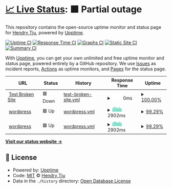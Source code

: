 # [📈 Live Status](https://demo.upptime.js.org): <!--live status--> **🟧 Partial outage**

This repository contains the open-source uptime monitor and status page for [Hendry Tju](https://demo.upptime.js.org), powered by [Upptime](https://github.com/upptime/upptime).

[![Uptime CI](https://github.com/HendryTju/websites-uptime/workflows/Uptime%20CI/badge.svg)](https://github.com/HendryTju/websites-uptime/actions?query=workflow%3A%22Uptime+CI%22)
[![Response Time CI](https://github.com/HendryTju/websites-uptime/workflows/Response%20Time%20CI/badge.svg)](https://github.com/HendryTju/websites-uptime/actions?query=workflow%3A%22Response+Time+CI%22)
[![Graphs CI](https://github.com/HendryTju/websites-uptime/workflows/Graphs%20CI/badge.svg)](https://github.com/HendryTju/websites-uptime/actions?query=workflow%3A%22Graphs+CI%22)
[![Static Site CI](https://github.com/HendryTju/websites-uptime/workflows/Static%20Site%20CI/badge.svg)](https://github.com/HendryTju/websites-uptime/actions?query=workflow%3A%22Static+Site+CI%22)
[![Summary CI](https://github.com/HendryTju/websites-uptime/workflows/Summary%20CI/badge.svg)](https://github.com/HendryTju/websites-uptime/actions?query=workflow%3A%22Summary+CI%22)

With [Upptime](https://upptime.js.org), you can get your own unlimited and free uptime monitor and status page, powered entirely by a GitHub repository. We use [Issues](https://github.com/HendryTju/websites-uptime/issues) as incident reports, [Actions](https://github.com/HendryTju/websites-uptime/actions) as uptime monitors, and [Pages](https://demo.upptime.js.org) for the status page.

<!--start: status pages-->
<!-- This summary is generated by Upptime (https://github.com/upptime/upptime) -->
<!-- Do not edit this manually, your changes will be overwritten -->
<!-- prettier-ignore -->
| URL | Status | History | Response Time | Uptime |
| --- | ------ | ------- | ------------- | ------ |
| <img alt="" src="https://favicons.githubusercontent.com/thissitedoesnotexist.koj.co" height="13"> [Test Broken Site](https://thissitedoesnotexist.koj.co) | 🟥 Down | [test-broken-site.yml](https://github.com/HendryTju/websites-uptime/commits/HEAD/history/test-broken-site.yml) | <details><summary><img alt="Response time graph" src="./graphs/test-broken-site/response-time-week.png" height="20"> 0ms</summary><br><a href="https://demo.upptime.js.org/history/test-broken-site"><img alt="Response time 0" src="https://img.shields.io/endpoint?url=https%3A%2F%2Fraw.githubusercontent.com%2FHendryTju%2Fwebsites-uptime%2FHEAD%2Fapi%2Ftest-broken-site%2Fresponse-time.json"></a><br><a href="https://demo.upptime.js.org/history/test-broken-site"><img alt="24-hour response time 0" src="https://img.shields.io/endpoint?url=https%3A%2F%2Fraw.githubusercontent.com%2FHendryTju%2Fwebsites-uptime%2FHEAD%2Fapi%2Ftest-broken-site%2Fresponse-time-day.json"></a><br><a href="https://demo.upptime.js.org/history/test-broken-site"><img alt="7-day response time 0" src="https://img.shields.io/endpoint?url=https%3A%2F%2Fraw.githubusercontent.com%2FHendryTju%2Fwebsites-uptime%2FHEAD%2Fapi%2Ftest-broken-site%2Fresponse-time-week.json"></a><br><a href="https://demo.upptime.js.org/history/test-broken-site"><img alt="30-day response time 0" src="https://img.shields.io/endpoint?url=https%3A%2F%2Fraw.githubusercontent.com%2FHendryTju%2Fwebsites-uptime%2FHEAD%2Fapi%2Ftest-broken-site%2Fresponse-time-month.json"></a><br><a href="https://demo.upptime.js.org/history/test-broken-site"><img alt="1-year response time 0" src="https://img.shields.io/endpoint?url=https%3A%2F%2Fraw.githubusercontent.com%2FHendryTju%2Fwebsites-uptime%2FHEAD%2Fapi%2Ftest-broken-site%2Fresponse-time-year.json"></a></details> | <details><summary><a href="https://demo.upptime.js.org/history/test-broken-site">100.00%</a></summary><a href="https://demo.upptime.js.org/history/test-broken-site"><img alt="All-time uptime 100.00%" src="https://img.shields.io/endpoint?url=https%3A%2F%2Fraw.githubusercontent.com%2FHendryTju%2Fwebsites-uptime%2FHEAD%2Fapi%2Ftest-broken-site%2Fuptime.json"></a><br><a href="https://demo.upptime.js.org/history/test-broken-site"><img alt="24-hour uptime 100.00%" src="https://img.shields.io/endpoint?url=https%3A%2F%2Fraw.githubusercontent.com%2FHendryTju%2Fwebsites-uptime%2FHEAD%2Fapi%2Ftest-broken-site%2Fuptime-day.json"></a><br><a href="https://demo.upptime.js.org/history/test-broken-site"><img alt="7-day uptime 100.00%" src="https://img.shields.io/endpoint?url=https%3A%2F%2Fraw.githubusercontent.com%2FHendryTju%2Fwebsites-uptime%2FHEAD%2Fapi%2Ftest-broken-site%2Fuptime-week.json"></a><br><a href="https://demo.upptime.js.org/history/test-broken-site"><img alt="30-day uptime 100.00%" src="https://img.shields.io/endpoint?url=https%3A%2F%2Fraw.githubusercontent.com%2FHendryTju%2Fwebsites-uptime%2FHEAD%2Fapi%2Ftest-broken-site%2Fuptime-month.json"></a><br><a href="https://demo.upptime.js.org/history/test-broken-site"><img alt="1-year uptime 100.00%" src="https://img.shields.io/endpoint?url=https%3A%2F%2Fraw.githubusercontent.com%2FHendryTju%2Fwebsites-uptime%2FHEAD%2Fapi%2Ftest-broken-site%2Fuptime-year.json"></a></details>
| <img alt="" src="https://favicons.githubusercontent.com/workshop.sicher.id" height="13"> [wordpress](https://workshop.sicher.id/) | 🟩 Up | [wordpress.yml](https://github.com/HendryTju/websites-uptime/commits/HEAD/history/wordpress.yml) | <details><summary><img alt="Response time graph" src="./graphs/wordpress/response-time-week.png" height="20"> 2902ms</summary><br><a href="https://demo.upptime.js.org/history/wordpress"><img alt="Response time 2965" src="https://img.shields.io/endpoint?url=https%3A%2F%2Fraw.githubusercontent.com%2FHendryTju%2Fwebsites-uptime%2FHEAD%2Fapi%2Fwordpress%2Fresponse-time.json"></a><br><a href="https://demo.upptime.js.org/history/wordpress"><img alt="24-hour response time 2767" src="https://img.shields.io/endpoint?url=https%3A%2F%2Fraw.githubusercontent.com%2FHendryTju%2Fwebsites-uptime%2FHEAD%2Fapi%2Fwordpress%2Fresponse-time-day.json"></a><br><a href="https://demo.upptime.js.org/history/wordpress"><img alt="7-day response time 2902" src="https://img.shields.io/endpoint?url=https%3A%2F%2Fraw.githubusercontent.com%2FHendryTju%2Fwebsites-uptime%2FHEAD%2Fapi%2Fwordpress%2Fresponse-time-week.json"></a><br><a href="https://demo.upptime.js.org/history/wordpress"><img alt="30-day response time 2965" src="https://img.shields.io/endpoint?url=https%3A%2F%2Fraw.githubusercontent.com%2FHendryTju%2Fwebsites-uptime%2FHEAD%2Fapi%2Fwordpress%2Fresponse-time-month.json"></a><br><a href="https://demo.upptime.js.org/history/wordpress"><img alt="1-year response time 2965" src="https://img.shields.io/endpoint?url=https%3A%2F%2Fraw.githubusercontent.com%2FHendryTju%2Fwebsites-uptime%2FHEAD%2Fapi%2Fwordpress%2Fresponse-time-year.json"></a></details> | <details><summary><a href="https://demo.upptime.js.org/history/wordpress">99.29%</a></summary><a href="https://demo.upptime.js.org/history/wordpress"><img alt="All-time uptime 99.74%" src="https://img.shields.io/endpoint?url=https%3A%2F%2Fraw.githubusercontent.com%2FHendryTju%2Fwebsites-uptime%2FHEAD%2Fapi%2Fwordpress%2Fuptime.json"></a><br><a href="https://demo.upptime.js.org/history/wordpress"><img alt="24-hour uptime 99.99%" src="https://img.shields.io/endpoint?url=https%3A%2F%2Fraw.githubusercontent.com%2FHendryTju%2Fwebsites-uptime%2FHEAD%2Fapi%2Fwordpress%2Fuptime-day.json"></a><br><a href="https://demo.upptime.js.org/history/wordpress"><img alt="7-day uptime 99.29%" src="https://img.shields.io/endpoint?url=https%3A%2F%2Fraw.githubusercontent.com%2FHendryTju%2Fwebsites-uptime%2FHEAD%2Fapi%2Fwordpress%2Fuptime-week.json"></a><br><a href="https://demo.upptime.js.org/history/wordpress"><img alt="30-day uptime 99.74%" src="https://img.shields.io/endpoint?url=https%3A%2F%2Fraw.githubusercontent.com%2FHendryTju%2Fwebsites-uptime%2FHEAD%2Fapi%2Fwordpress%2Fuptime-month.json"></a><br><a href="https://demo.upptime.js.org/history/wordpress"><img alt="1-year uptime 99.74%" src="https://img.shields.io/endpoint?url=https%3A%2F%2Fraw.githubusercontent.com%2FHendryTju%2Fwebsites-uptime%2FHEAD%2Fapi%2Fwordpress%2Fuptime-year.json"></a></details>
| <img alt="" src="https://favicons.githubusercontent.com/keda-web-desain.com" height="13"> [wordpress](https://keda-web-desain.com/) | 🟩 Up | [wordpress.yml](https://github.com/HendryTju/websites-uptime/commits/HEAD/history/wordpress.yml) | <details><summary><img alt="Response time graph" src="./graphs/wordpress/response-time-week.png" height="20"> 2902ms</summary><br><a href="https://demo.upptime.js.org/history/wordpress"><img alt="Response time 2965" src="https://img.shields.io/endpoint?url=https%3A%2F%2Fraw.githubusercontent.com%2FHendryTju%2Fwebsites-uptime%2FHEAD%2Fapi%2Fwordpress%2Fresponse-time.json"></a><br><a href="https://demo.upptime.js.org/history/wordpress"><img alt="24-hour response time 2767" src="https://img.shields.io/endpoint?url=https%3A%2F%2Fraw.githubusercontent.com%2FHendryTju%2Fwebsites-uptime%2FHEAD%2Fapi%2Fwordpress%2Fresponse-time-day.json"></a><br><a href="https://demo.upptime.js.org/history/wordpress"><img alt="7-day response time 2902" src="https://img.shields.io/endpoint?url=https%3A%2F%2Fraw.githubusercontent.com%2FHendryTju%2Fwebsites-uptime%2FHEAD%2Fapi%2Fwordpress%2Fresponse-time-week.json"></a><br><a href="https://demo.upptime.js.org/history/wordpress"><img alt="30-day response time 2965" src="https://img.shields.io/endpoint?url=https%3A%2F%2Fraw.githubusercontent.com%2FHendryTju%2Fwebsites-uptime%2FHEAD%2Fapi%2Fwordpress%2Fresponse-time-month.json"></a><br><a href="https://demo.upptime.js.org/history/wordpress"><img alt="1-year response time 2965" src="https://img.shields.io/endpoint?url=https%3A%2F%2Fraw.githubusercontent.com%2FHendryTju%2Fwebsites-uptime%2FHEAD%2Fapi%2Fwordpress%2Fresponse-time-year.json"></a></details> | <details><summary><a href="https://demo.upptime.js.org/history/wordpress">99.29%</a></summary><a href="https://demo.upptime.js.org/history/wordpress"><img alt="All-time uptime 99.74%" src="https://img.shields.io/endpoint?url=https%3A%2F%2Fraw.githubusercontent.com%2FHendryTju%2Fwebsites-uptime%2FHEAD%2Fapi%2Fwordpress%2Fuptime.json"></a><br><a href="https://demo.upptime.js.org/history/wordpress"><img alt="24-hour uptime 99.99%" src="https://img.shields.io/endpoint?url=https%3A%2F%2Fraw.githubusercontent.com%2FHendryTju%2Fwebsites-uptime%2FHEAD%2Fapi%2Fwordpress%2Fuptime-day.json"></a><br><a href="https://demo.upptime.js.org/history/wordpress"><img alt="7-day uptime 99.29%" src="https://img.shields.io/endpoint?url=https%3A%2F%2Fraw.githubusercontent.com%2FHendryTju%2Fwebsites-uptime%2FHEAD%2Fapi%2Fwordpress%2Fuptime-week.json"></a><br><a href="https://demo.upptime.js.org/history/wordpress"><img alt="30-day uptime 99.74%" src="https://img.shields.io/endpoint?url=https%3A%2F%2Fraw.githubusercontent.com%2FHendryTju%2Fwebsites-uptime%2FHEAD%2Fapi%2Fwordpress%2Fuptime-month.json"></a><br><a href="https://demo.upptime.js.org/history/wordpress"><img alt="1-year uptime 99.74%" src="https://img.shields.io/endpoint?url=https%3A%2F%2Fraw.githubusercontent.com%2FHendryTju%2Fwebsites-uptime%2FHEAD%2Fapi%2Fwordpress%2Fuptime-year.json"></a></details>

<!--end: status pages-->

[**Visit our status website →**](https://demo.upptime.js.org)

## 📄 License

- Powered by: [Upptime](https://github.com/upptime/upptime)
- Code: [MIT](./LICENSE) © [Hendry Tju](https://demo.upptime.js.org)
- Data in the `./history` directory: [Open Database License](https://opendatacommons.org/licenses/odbl/1-0/)
